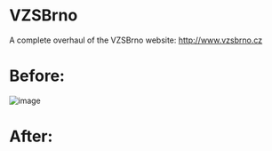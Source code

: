 # VZSBrno

A complete overhaul of the VZSBrno website: http://www.vzsbrno.cz

# Before:

![image](https://user-images.githubusercontent.com/98977868/222756178-96e50f25-60cc-4777-82e5-7bc7e3d73837.png)

# After:
